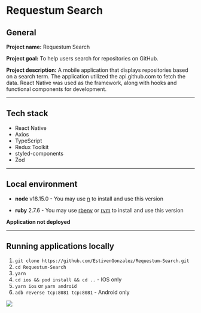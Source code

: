 # Requestum Search

## General

**Project name:** Requestum Search

**Project goal:** To help users search for repositories on GitHub.

**Project description:** A mobile application that displays repositories based on a search term. The application utilized the api.github.com to fetch the data. React Native was used as the framework, along with hooks and functional components for development.

---

## Tech stack

- React Native
- Axios
- TypeScript
- Redux Toolkit
- styled-components
- Zod

---

## Local environment

- **node** v18.15.0 - You may use [n](https://github.com/tj/n) to install and use this version

- **ruby** 2.7.6 - You may use [rbenv](http://rbenv.org/) or [rvm](https://rvm.io/) to install and use this version

**Application not deployed**

---

## Running applications locally

1. `git clone https://github.com/EstivenGonzalez/Requestum-Search.git`
2. `cd Requestum-Search`
3. `yarn`
4. `cd ios && pod install && cd ..` - IOS only
5. `yarn ios` or `yarn android`
6. `adb reverse tcp:8081 tcp:8081` - Android only

![](https://i.postimg.cc/0NYGYxrB/Simulator-Screenshot-i-Phone-12-Pro-Max-2023-06-03-at-20-25-03.png)
